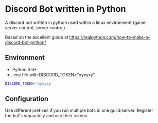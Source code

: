 # Discord Bot written in Python
A discord bot written in python used within a linux environment (game server control, server control)

Based on the excellent guide at https://realpython.com/how-to-make-a-discord-bot-python/

## Environment
* Python 3.6+
* .env file with DISCORD_TOKEN="xyxyxy"

```bash
DISCORD_TOKEN="xyxyxy
```

## Configuration
Use different prefixes if you run multiple bots in one guild/server. Register the bot's separately and use their tokens. 